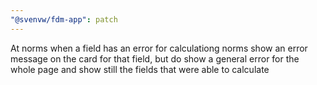 ```yaml
---
"@svenvw/fdm-app": patch
---
```


At norms when a field has an error for calculationg norms show an error message on the card for that field, but do show a general error for the whole page and show still the fields that were able to calculate
